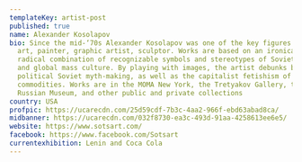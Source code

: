 ```yaml
---
templateKey: artist-post
published: true
name: Alexander Kosolapov
bio: Since the mid-‘70s Alexander Kosolapov was one of the key figures of social
  art, painter, graphic artist, sculptor. Works are based on an ironically
  radical combination of recognizable symbols and stereotypes of Soviet ideology
  and global mass culture. By playing with images, the artist debunks both the
  political Soviet myth-making, as well as the capitalist fetishism of
  commodities. Works are in the MOMA New York, the Tretyakov Gallery, the
  Russian Museum, and other public and private collections
country: USA
profpic: https://ucarecdn.com/25d59cdf-7b3c-4aa2-966f-ebd63abad8ca/
midbanner: https://ucarecdn.com/032f8730-ea3c-493d-91aa-4258613ee6e5/
website: https://www.sotsart.com/
facebook: https://www.facebook.com/Sotsart
currentexhibition: Lenin and Coca Cola
---
```

